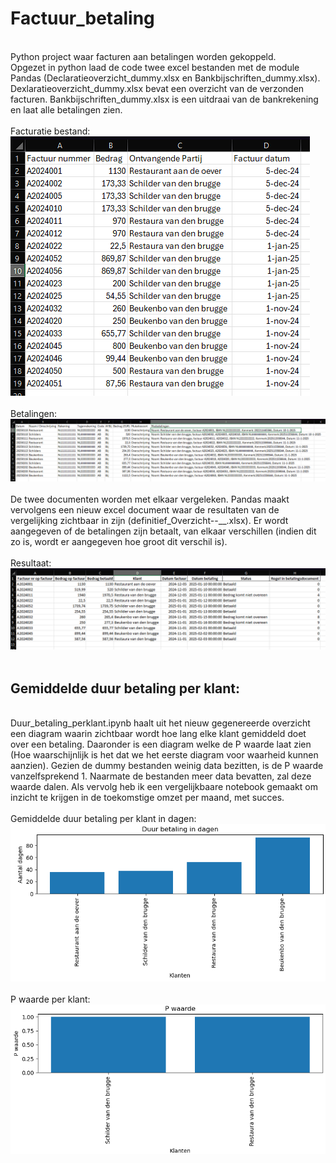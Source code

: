 # Factuur_betaling
<br>
Python project waar facturen aan betalingen worden gekoppeld.
<br>
Opgezet in python laad de code twee excel bestanden met de module Pandas (Declaratieoverzicht_dummy.xlsx en Bankbijschriften_dummy.xlsx). Dexlaratieoverzicht_dummy.xlsx bevat een overzicht van de verzonden facturen. Bankbijschriften_dummy.xlsx is een uitdraai van de bankrekening en laat alle betalingen zien. 
<br>
<br>
Facturatie bestand:
<br>
<img src="afbeeldingen/Schermafbeelding 2025-03-02 172048.png">
<br>
<br>
Betalingen:
<br>
<img src="afbeeldingen/Schermafbeelding 2025-03-02 172117.png">
<br>
<br>
De twee documenten worden met elkaar vergeleken. Pandas maakt vervolgens een nieuw excel document waar de resultaten van de vergelijking zichtbaar in zijn (definitief_Overzicht<dag>-<maand>-<jaar>_<uur>_<minuut>.xlsx). Er wordt aangegeven of de betalingen zijn betaalt, van elkaar verschillen (indien dit zo is, wordt er aangegeven hoe groot dit verschil is).
<br>
<br>
Resultaat:
<br>
<img src="afbeeldingen/Schermafbeelding 2025-03-02 172427.png">
<br>
<br>
<h2>Gemiddelde duur betaling per klant:</h2>
<br>
Duur_betaling_perklant.ipynb haalt uit het nieuw gegenereerde overzicht een diagram waarin zichtbaar wordt hoe lang elke klant gemiddeld doet over een betaling. Daaronder is een diagram welke de P waarde laat zien (Hoe waarschijnlijk is het dat we het eerste diagram voor waarheid kunnen aanzien). Gezien de dummy bestanden weinig data bezitten, is de P waarde vanzelfsprekend 1. Naarmate de bestanden meer data bevatten, zal deze waarde dalen.
Als vervolg heb ik een vergelijkbaare notebook gemaakt om inzicht te krijgen in de toekomstige omzet per maand, met succes. 
<br>
<br>
Gemiddelde duur betaling per klant in dagen:
<img src="afbeeldingen/Schermafbeelding 2025-03-02 1722422.png">
<br>
<br>
P waarde per klant:
<img src="afbeeldingen/Schermafbeelding 2025-03-02 172318.png">
